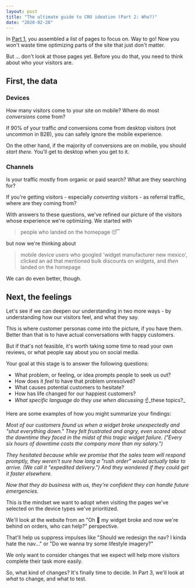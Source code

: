 ```yaml
---
layout: post
title: "The ultimate guide to CRO ideation (Part 2: Who?)"
date: "2020-02-28"
---
```


In [Part 1](https://briandavidhall.com/the-ultimate-guide-to-cro-ideation-part-1-where/), you assembled a list of pages to focus on. Way to go! Now you won't waste time optimizing parts of the site that just don't matter.

But ... don't look at those pages yet. Before you do that, you need to think about who your visitors are.

## First, the data

### Devices

How many visitors come to your site on mobile? Where do most _conversions_ come from?

If 90% of your traffic _and_ conversions come from desktop visitors (not uncommon in B2B), you can safely ignore the mobile experience.

On the other hand, if the majority of conversions are on mobile, you should _start there_. You'll get to desktop when you get to it.

### Channels

Is your traffic mostly from organic or paid search? What are they searching for?

If you're getting visitors - especially _converting_ visitors - as referral traffic, where are they coming from?

With answers to these questions, we've refined our picture of the visitors whose experience we're optimizing. We started with

> people who landed on the homepage 😴

but now we're thinking about

> mobile device users who googled 'widget manufacturer new mexico', clicked an ad that mentioned bulk discounts on widgets, and _then_ landed on the homepage

We can do even better, though.

## Next, the feelings

Let's see if we can deepen our understanding in two more ways - by understanding how our visitors feel, and what they say.

This is where customer personas come into the picture, if you have them. Better than that is to have actual conversations with happy customers.

But if that's not feasible, it's worth taking some time to read your own reviews, or what people say about you on social media.

Your goal at this stage is to answer the following questions:

- What problem, or feeling, or idea prompts people to seek us out?
- How does it _feel_ to have that problem unresolved?
- What causes potential customers to hesitate?
- How has life changed for our happiest customers?
- _What specific language do they use when discussing_ ☝️_these topics?_

Here are some examples of how you might summarize your findings:

_Most of our customers found us when a widget broke unexpectedly and "shut everything down." They felt frustrated and angry, even scared about the downtime they faced in the midst of this tragic widget failure. ("Every six hours of downtime costs the company more than my salary.")_

_They hesitated because while we promise that the sales team will respond promptly, they weren't sure how long a "rush order" would actually take to arrive. (We call it "expedited delivery.") And they wondered if they could get it faster elsewhere._

_Now that they do business with us, they're confident they can handle future emergencies._

This is the mindset we want to adopt when visiting the pages we've selected on the device types we've prioritized.

We'll look at the website from an "Oh 💩 my widget broke and now we're behind on orders, who can help?" perspective.

That'll help us suppress impulses like "Should we redesign the nav? I kinda hate the nav..." or "Do we wanna try some lifestyle imagery?"

We only want to consider changes that we expect will help more visitors complete their task more easily.

So, what kind of changes? It's finally time to decide. In Part 3, we'll look at _what_ to change, and what to test.

